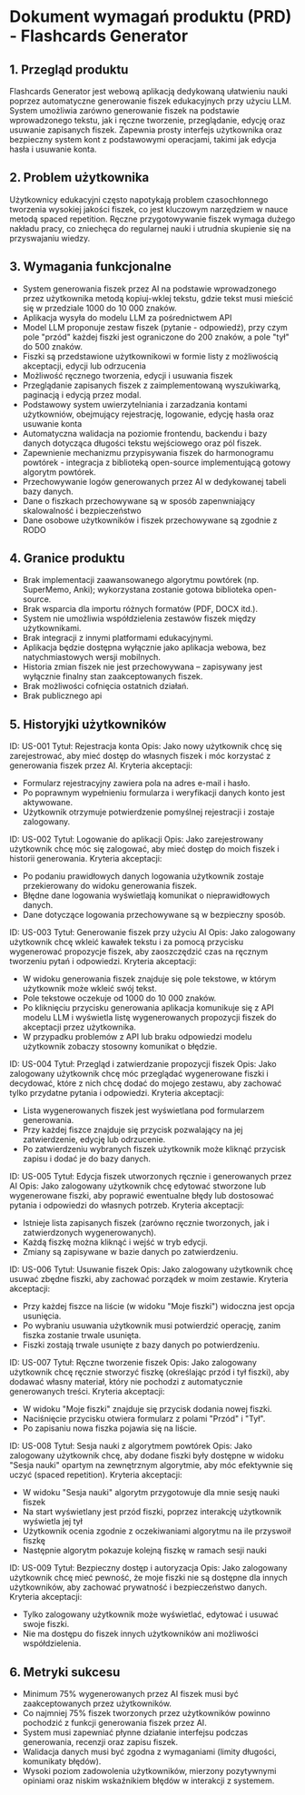 # Dokument wymagań produktu (PRD) - Flashcards Generator

## 1. Przegląd produktu

Flashcards Generator jest webową aplikacją dedykowaną ułatwieniu nauki poprzez automatyczne generowanie fiszek edukacyjnych przy użyciu LLM. System umożliwia zarówno generowanie fiszek na podstawie wprowadzonego tekstu, jak i ręczne tworzenie, przeglądanie, edycję oraz usuwanie zapisanych fiszek. Zapewnia prosty interfejs użytkownika oraz bezpieczny system kont z podstawowymi operacjami, takimi jak edycja hasła i usuwanie konta.

## 2. Problem użytkownika

Użytkownicy edukacyjni często napotykają problem czasochłonnego tworzenia wysokiej jakości fiszek, co jest kluczowym narzędziem w nauce metodą spaced repetition. Ręczne przygotowywanie fiszek wymaga dużego nakładu pracy, co zniechęca do regularnej nauki i utrudnia skupienie się na przyswajaniu wiedzy.

## 3. Wymagania funkcjonalne

- System generowania fiszek przez AI na podstawie wprowadzonego przez użytkownika metodą kopiuj-wklej tekstu, gdzie tekst musi mieścić się w przedziale 1000 do 10 000 znaków.
- Aplikacja wysyła do modelu LLM za pośrednictwem API
- Model LLM proponuje zestaw fiszek (pytanie - odpowiedź), przy czym pole "przód" każdej fiszki jest ograniczone do 200 znaków, a pole "tył" do 500 znaków.
- Fiszki są przedstawione użytkownikowi w formie listy z możliwością akceptacji, edycji lub odrzucenia
- Możliwość ręcznego tworzenia, edycji i usuwania fiszek
- Przeglądanie zapisanych fiszek z zaimplementowaną wyszukiwarką, paginacją i edycją przez modal.
- Podstawowy system uwierzytelniania i zarzadzania kontami użytkowniów, obejmujący rejestrację, logowanie, edycję hasła oraz usuwanie konta
- Automatyczna walidacja na poziomie frontendu, backendu i bazy danych dotycząca długości tekstu wejściowego oraz pól fiszek.
- Zapewnienie mechanizmu przypisywania fiszek do harmonogramu powtórek - integracja z biblioteką open-source implementującą gotowy algorytm powtórek.
- Przechowywanie logów generowanych przez AI w dedykowanej tabeli bazy danych.
- Dane o fiszkach przechowywane są w sposób zapenwniający skalowalność i bezpieczeństwo
- Dane osobowe użytkowników i fiszek przechowywane są zgodnie z RODO

## 4. Granice produktu

- Brak implementacji zaawansowanego algorytmu powtórek (np. SuperMemo, Anki); wykorzystana zostanie gotowa biblioteka open-source.
- Brak wsparcia dla importu różnych formatów (PDF, DOCX itd.).
- System nie umożliwia współdzielenia zestawów fiszek między użytkownikami.
- Brak integracji z innymi platformami edukacyjnymi.
- Aplikacja będzie dostępna wyłącznie jako aplikacja webowa, bez natychmiastowych wersji mobilnych.
- Historia zmian fiszek nie jest przechowywana – zapisywany jest wyłącznie finalny stan zaakceptowanych fiszek.
- Brak możliwości cofnięcia ostatnich działań.
- Brak publicznego api

## 5. Historyjki użytkowników

ID: US-001
Tytuł: Rejestracja konta
Opis: Jako nowy użytkownik chcę się zarejestrować, aby mieć dostęp do własnych fiszek i móc korzystać z generowania fiszek przez AI.
Kryteria akceptacji:

- Formularz rejestracyjny zawiera pola na adres e-mail i hasło.
- Po poprawnym wypełnieniu formularza i weryfikacji danych konto jest aktywowane.
- Użytkownik otrzymuje potwierdzenie pomyślnej rejestracji i zostaje zalogowany.

ID: US-002
Tytuł: Logowanie do aplikacji
Opis: Jako zarejestrowany użytkownik chcę móc się zalogować, aby mieć dostęp do moich fiszek i historii generowania.
Kryteria akceptacji:

- Po podaniu prawidłowych danych logowania użytkownik zostaje przekierowany do widoku generowania fiszek.
- Błędne dane logowania wyświetlają komunikat o nieprawidłowych danych.
- Dane dotyczące logowania przechowywane są w bezpieczny sposób.

ID: US-003
Tytuł: Generowanie fiszek przy użyciu AI
Opis: Jako zalogowany użytkownik chcę wkleić kawałek tekstu i za pomocą przycisku wygenerować propozycje fiszek, aby zaoszczędzić czas na ręcznym tworzeniu pytań i odpowiedzi.
Kryteria akceptacji:

- W widoku generowania fiszek znajduje się pole tekstowe, w którym użytkownik może wkleić swój tekst.
- Pole tekstowe oczekuje od 1000 do 10 000 znaków.
- Po kliknięciu przycisku generowania aplikacja komunikuje się z API modelu LLM i wyświetla listę wygenerowanych propozycji fiszek do akceptacji przez użytkownika.
- W przypadku problemów z API lub braku odpowiedzi modelu użytkownik zobaczy stosowny komunikat o błędzie.

ID: US-004
Tytuł: Przegląd i zatwierdzanie propozycji fiszek
Opis: Jako zalogowany użytkownik chcę móc przeglądać wygenerowane fiszki i decydować, które z nich chcę dodać do mojego zestawu, aby zachować tylko przydatne pytania i odpowiedzi.
Kryteria akceptacji:

- Lista wygenerowanych fiszek jest wyświetlana pod formularzem generowania.
- Przy każdej fiszce znajduje się przycisk pozwalający na jej zatwierdzenie, edycję lub odrzucenie.
- Po zatwierdzeniu wybranych fiszek użytkownik może kliknąć przycisk zapisu i dodać je do bazy danych.

ID: US-005
Tytuł: Edycja fiszek utworzonych ręcznie i generowanych przez AI
Opis: Jako zalogowany użytkownik chcę edytować stworzone lub wygenerowane fiszki, aby poprawić ewentualne błędy lub dostosować pytania i odpowiedzi do własnych potrzeb.
Kryteria akceptacji:

- Istnieje lista zapisanych fiszek (zarówno ręcznie tworzonych, jak i zatwierdzonych wygenerowanych).
- Każdą fiszkę można kliknąć i wejść w tryb edycji.
- Zmiany są zapisywane w bazie danych po zatwierdzeniu.

ID: US-006
Tytuł: Usuwanie fiszek
Opis: Jako zalogowany użytkownik chcę usuwać zbędne fiszki, aby zachować porządek w moim zestawie.
Kryteria akceptacji:

- Przy każdej fiszce na liście (w widoku "Moje fiszki") widoczna jest opcja usunięcia.
- Po wybraniu usuwania użytkownik musi potwierdzić operację, zanim fiszka zostanie trwale usunięta.
- Fiszki zostają trwale usunięte z bazy danych po potwierdzeniu.

ID: US-007
Tytuł: Ręczne tworzenie fiszek
Opis: Jako zalogowany użytkownik chcę ręcznie stworzyć fiszkę (określając przód i tył fiszki), aby dodawać własny materiał, który nie pochodzi z automatycznie generowanych treści.
Kryteria akceptacji:

- W widoku "Moje fiszki" znajduje się przycisk dodania nowej fiszki.
- Naciśnięcie przycisku otwiera formularz z polami "Przód" i "Tył".
- Po zapisaniu nowa fiszka pojawia się na liście.

ID: US-008
Tytuł: Sesja nauki z algorytmem powtórek
Opis: Jako zalogowany użytkownik chcę, aby dodane fiszki były dostępne w widoku "Sesja nauki" opartym na zewnętrznym algorytmie, aby móc efektywnie się uczyć (spaced repetition).
Kryteria akceptacji:

- W widoku "Sesja nauki" algorytm przygotowuje dla mnie sesję nauki fiszek
- Na start wyświetlany jest przód fiszki, poprzez interakcję użytkownik wyświetla jej tył
- Użytkownik ocenia zgodnie z oczekiwaniami algorytmu na ile przyswoił fiszkę
- Następnie algorytm pokazuje kolejną fiszkę w ramach sesji nauki

ID: US-009
Tytuł: Bezpieczny dostęp i autoryzacja
Opis: Jako zalogowany użytkownik chcę mieć pewność, że moje fiszki nie są dostępne dla innych użytkowników, aby zachować prywatność i bezpieczeństwo danych.
Kryteria akceptacji:

- Tylko zalogowany użytkownik może wyświetlać, edytować i usuwać swoje fiszki.
- Nie ma dostępu do fiszek innych użytkowników ani możliwości współdzielenia.

## 6. Metryki sukcesu

- Minimum 75% wygenerowanych przez AI fiszek musi być zaakceptowanych przez użytkowników.
- Co najmniej 75% fiszek tworzonych przez użytkowników powinno pochodzić z funkcji generowania fiszek przez AI.
- System musi zapewniać płynne działanie interfejsu podczas generowania, recenzji oraz zapisu fiszek.
- Walidacja danych musi być zgodna z wymaganiami (limity długości, komunikaty błędów).
- Wysoki poziom zadowolenia użytkowników, mierzony pozytywnymi opiniami oraz niskim wskaźnikiem błędów w interakcji z systemem.
